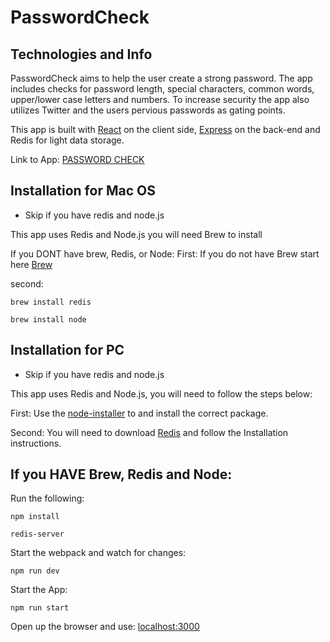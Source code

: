# PasswordCheck

## Technologies and Info

PasswordCheck aims to help the user create a strong password. The app includes checks for password length, special characters, common words, upper/lower case letters and numbers. To increase security the app also utilizes Twitter and the users pervious passwords as gating points.

This app is built with [React](https://facebook.github.io/react/) on the client side, [Express](https://expressjs.com/) on the back-end and Redis for light data storage.

Link to App: [PASSWORD CHECK](https://passwordcheck.herokuapp.com/)

## Installation for Mac OS

* Skip if you have redis and node.js

This app uses Redis and Node.js you will need Brew to install

If you DONT have brew, Redis, or Node:
First: If you do not have Brew start here [Brew](https://brew.sh/)

second:

```
brew install redis
```
```
brew install node
```

## Installation for PC

* Skip if you have redis and node.js

This app uses Redis and Node.js, you will need to follow the steps below:

First: Use the [node-installer](https://nodejs.org/en/download/) to and install the correct package.

Second: You will need to download [Redis](https://redis.io/download) and follow the Installation instructions.

## If you HAVE Brew, Redis and Node:

Run the following:
```
npm install
```

```
redis-server
```

Start the webpack and watch for changes:
```
npm run dev
```

Start the App:
```
npm run start
```

Open up the browser and use: [localhost:3000](localhost:3000)
